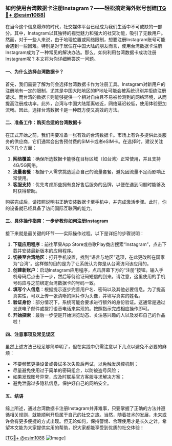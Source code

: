 ### 如何使用台湾数据卡注册Instagram？——轻松搞定海外账号创建[[TG💪+ @esim1088](https://t.me/s/esim1088)]

在当今这个信息爆炸的时代，社交媒体平台已经成为我们生活中不可或缺的一部分。其中，Instagram以其独特的视觉魅力和强大的社交功能，吸引了无数用户。然而，对于一些人来说，由于地理位置或网络限制，想要注册Instagram账号可能会遇到一些困难。特别是对于居住在中国大陆的朋友而言，使用台湾数据卡注册Instagram成为了一种常见的解决办法。那么，如何利用台湾数据卡成功注册Instagram呢？本文将为你详细解答这一问题。

#### 一、为什么选择台湾数据卡？

首先，我们需要了解为何会选择台湾数据卡作为注册工具。Instagram对新用户的注册地有一定的限制，尤其是中国大陆地区的IP地址可能会被系统识别并拒绝注册请求。而台湾的数据卡则能够提供一个相对自由且不易被检测到的网络环境，从而提高注册成功率。此外，台湾与中国大陆距离较近，网络延迟较低，使用体验更加流畅。因此，选择台湾数据卡是一种既方便又高效的方法。

#### 二、准备工作：购买合适的台湾数据卡

在正式开始之前，我们需要准备一张有效的台湾数据卡。市场上有许多提供此类服务的供应商，它们通常会出售预付费的SIM卡或者eSIM卡。在选择时，建议关注以下几个方面：

1. **网络覆盖**：确保所选数据卡能够在目标区域（如台湾）正常使用，并且支持4G/5G网络。
2. **流量套餐**：根据个人需求挑选适合自己的流量套餐，避免因流量不足而影响正常使用。
3. **客服支持**：优先考虑那些拥有良好售后服务的品牌，以便在遇到问题时能够及时获得帮助。

购买完成后，请按照说明书正确安装数据卡至手机中，并完成激活步骤。此时，你的设备就已经具备了访问国际互联网的能力。

#### 三、具体操作指南：一步步教你如何注册Instagram

接下来就是最关键的环节——实际操作过程。以下是详细的步骤说明：

1. **下载应用程序**：前往苹果App Store或谷歌Play商店搜索“Instagram”，点击下载并安装最新版本的应用程序。
2. **切换至台湾地区**：打开手机设置，找到“语言与地区”选项，在此更改所在国家为“台湾”。这样做的目的是为了让系统认为你是从台湾访问该应用的。
3. **创建新账户**：启动Instagram应用程序，点击屏幕下方的“注册”按钮。输入手机号码后点击下一步，然后等待验证码短信的到来。请注意，这里使用的手机号码应与之前绑定台湾数据卡的号码一致。
4. **填写个人信息**：根据提示逐步完善用户名、密码以及其他必要信息。为了提高真实性，可以上传一张清晰的照片作为头像，并填写真实的姓名。
5. **验证身份**：部分情况下，系统可能会要求进行额外的身份验证。这通常是通过发送电子邮件或拨打语音电话来实现的。按照指示完成相应操作即可。
6. **开始探索**：最后一步便是开始浏览动态、关注感兴趣的人以及发布自己的作品啦！

#### 四、注意事项及常见误区

虽然上述方法已经足够简单明了，但在实践中仍需注意以下几点以避免不必要的麻烦：

- 不要频繁更换设备或尝试多次失败后再试，以免触发风控机制；
- 尽量避免使用过于简单的密码组合，以防被盗号风险；
- 如果发现账号异常，应及时联系官方客服寻求解决方案；
- 避免泄露过多隐私信息，保护好自己的网络安全。

#### 五、结语

综上所述，通过台湾数据卡注册Instagram并非难事，只要掌握了正确的方法并遵循相关规则，就能顺利开启属于自己的社交之旅。当然，随着技术的发展，未来或许会有更多便捷的方式出现。但无论如何，保持警惕、合理使用才是长久之计。希望本文能为大家提供实用的帮助，祝大家都能享受到优质的社交体验！

[[TG💪+ @esim1088](https://t.me/s/esim1088) ![Image](https://i.postimg.cc/4NQfJmqS/Snipaste-2025-05-13-00-14-12.png)]